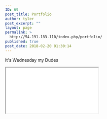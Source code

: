 ```yaml
---
ID: 69
post_title: Portfolio
author: tyler
post_excerpt: ""
layout: page
permalink: >
  http://54.191.183.110/index.php/portfolio/
published: true
post_date: 2018-02-20 01:30:14
---
```

It's Wednesday my Dudes
<iframe src=”http://54.191.183.110/index.php/portfolio/Quinn/Quinn.html” width=”100%” height=”480″></iframe>